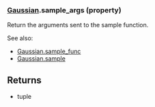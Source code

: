 ### [Gaussian](Gaussian.md).sample_args (property)




Return the arguments sent to the sample function.

See also:

* [Gaussian.sample_func](Gaussian.sample_func.md)
* [Gaussian.sample](Gaussian.sample.md)

Returns
--------
* tuple


